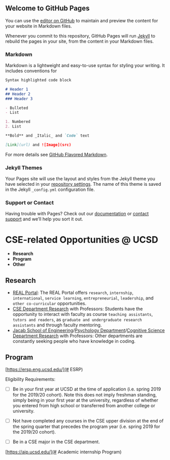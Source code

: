 ## Welcome to GitHub Pages

You can use the [editor on GitHub](https://github.com/yuz101/CSE110-Lab1/edit/main/README.md) to maintain and preview the content for your website in Markdown files.

Whenever you commit to this repository, GitHub Pages will run [Jekyll](https://jekyllrb.com/) to rebuild the pages in your site, from the content in your Markdown files.

### Markdown

Markdown is a lightweight and easy-to-use syntax for styling your writing. It includes conventions for

```markdown
Syntax highlighted code block

# Header 1
## Header 2
### Header 3

- Bulleted
- List

1. Numbered
2. List

**Bold** and _Italic_ and `Code` text

[Link](url) and ![Image](src)
```

For more details see [GitHub Flavored Markdown](https://guides.github.com/features/mastering-markdown/).

### Jekyll Themes

Your Pages site will use the layout and styles from the Jekyll theme you have selected in your [repository settings](https://github.com/yuz101/CSE110-Lab1/settings). The name of this theme is saved in the Jekyll `_config.yml` configuration file.

### Support or Contact

Having trouble with Pages? Check out our [documentation](https://docs.github.com/categories/github-pages-basics/) or [contact support](https://github.com/contact) and we’ll help you sort it out.

# CSE-related Opportunities @ UCSD

- **Research**
- **Program**
- **Other**

## Research
- [REAL Portal](https://real-app.ucsd.edu/opportunities): The REAL Portal offers `research`, `internship`, `international`, `service learning`, `entrepreneurial`, `leadership`, and `other co-curricular` opportunities.
- [CSE Department Research](https://cse.ucsd.edu/faculty-research) with Professors: Students have the opportunity to interact with faculty as course `teaching assistants`, `tutors and readers`, as `graduate and undergraduate research assistants` and through faculty mentoring.
- [Jacab School of Engineering](https://jacobsschool.ucsd.edu/research)/[Psychology Department](https://psychology.ucsd.edu/research-areas/index.html)/[Cognitive Science Department Research](https://cogsci.ucsd.edu/research/index.html) with Professors: Other departments are constantly seeking people who have knowledge in coding.

## Program
[https://ersp.eng.ucsd.edu/](# ESRP)

Eligibility Requirements:
- [ ] Be in your first year at UCSD at the time of application (i.e. spring 2019 for the 2019/20 cohort).  Note this does not imply freshman standing, simply being in your first year at the university, regardless of whether you entered from high school or transferred from another college or university.

- [ ] Not have completed any courses in the CSE upper division at the end of the spring quarter that precedes the program year (i.e. spring 2019 for the 2019/20 cohort).

- [ ] Be in a CSE major in the CSE department.

[https://aip.ucsd.edu/](# Academic internship Program)
